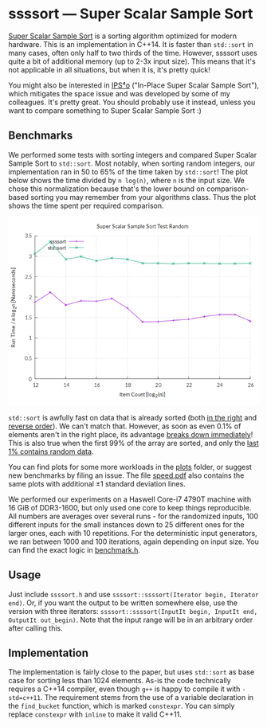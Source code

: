 # ssssort — Super Scalar Sample Sort

[Super Scalar Sample
Sort](http://citeseerx.ist.psu.edu/viewdoc/download?doi=10.1.1.72.366&rep=rep1&type=pdf)
is a sorting algorithm optimized for modern hardware.  This is an
implementation in C++14.  It is faster than `std::sort` in many
cases, often only half to two thirds of the time.  However, ssssort
uses quite a bit of additional memory (up to 2-3x input size).
This means that it's not applicable in all situations, but when
it is, it's pretty quick!

You might also be interested in [IPS⁴o](https://github.com/SaschaWitt/ips4o)
("In-Place Super Scalar Sample Sort"), which mitigates the space issue and was
developed by some of my colleagues. It's pretty great. You should probably use
it instead, unless you want to compare something to Super Scalar Sample Sort :)

## Benchmarks

We performed some tests with sorting integers and compared Super Scalar Sample
Sort to `std::sort`. Most notably, when sorting random integers, our
implementation ran in 50 to 65% of the time taken by `std::sort`! The plot below
shows the time divided by `n log(n)`, where `n` is the input size. We chose this
normalization because that's the lower bound on comparison-based sorting you may
remember from your algorithms class.  Thus the plot shows the time spent per
required comparison.

![sorting random integers](plots/random.png)

`std::sort` is awfully fast on data that is already sorted (both
[in the right](plots/sorted.png) and [reverse order](plots/reverse.png)). We
can't match that.  However, as soon as even 0.1% of elements aren't in the right
place, its advantage [breaks down immediately](plots/99.9pcsorted.png)!  This is
also true when the first 99% of the array are sorted, and only the
[last 1% contains random data](plots/99pctail.png).

You can find plots for some more workloads in the [plots](plots/) folder, or
suggest new benchmarks by filing an issue.  The file [speed.pdf](speed.pdf) also
contains the same plots with additional ±1 standard deviation lines.

We performed our experiments on a Haswell Core-i7 4790T machine with 16 GiB of
DDR3-1600, but only used one core to keep things reproducible. All numbers are
averages over several runs - for the randomized inputs, 100 different inputs for
the small instances down to 25 different ones for the larger ones, each with 10
repetitions.  For the deterministic input generators, we ran between 1000 and
100 iterations, again depending on input size.  You can find the exact logic in
[benchmark.h](benchmark.h).

## Usage

Just include `ssssort.h` and use `ssssort::ssssort(Iterator begin, Iterator end)`.
Or, if you want the output to be written somewhere else, use the version with
three iterators: `ssssort::ssssort(InputIt begin, InputIt end, OutputIt out_begin)`.
Note that the input range will be in an arbitrary order after calling this.

## Implementation

The implementation is fairly close to the paper, but uses `std::sort` as base
case for sorting less than 1024 elements.  As-is the code technically requires a
C++14 compiler, even though `g++` is happy to compile it with `-std=c++11`.  The
requirement stems from the use of a variable declaration in the `find_bucket`
function, which is marked `constexpr`.  You can simply replace `constexpr` with
`inline` to make it valid C++11.
